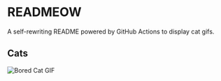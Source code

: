 # READMEOW

A self-rewriting README powered by GitHub Actions to display cat gifs.

## Cats

![Bored Cat GIF](https://media0.giphy.com/media/v1.Y2lkPTlhY2QwMmRhZGdpNG1sNmJnY3FyOTdnNHY1bHlkamtibmh3ODhyeXBlNXoxamo5ZSZlcD12MV9naWZzX3NlYXJjaCZjdD1n/mlvseq9yvZhba/200.gif)
